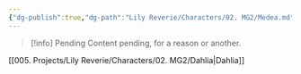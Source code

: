 ```yaml
---
{"dg-publish":true,"dg-path":"Lily Reverie/Characters/02. MG2/Medea.md","permalink":"/lily-reverie/characters/02-mg-2/medea/","created":"2024-01-20T03:12:51.328-03:00","updated":"2024-01-20T04:53:14.182-03:00"}
---
```



>[!info] Pending
>Content pending, for a reason or another.

[[005. Projects/Lily Reverie/Characters/02. MG2/Dahlia\|Dahlia]]
